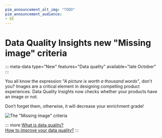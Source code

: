 ```yaml
---
pim_announcement_alt_img: "TODO"
pim_announcement_audience:
- EE
---
```


# Data Quality Insights new "Missing image" criteria
::: meta-data type="New" features="Data quality" available="late October" 
:::

You all know the expression _"A picture is worth a thousand words"_, don't you?  Images are a critical element in designing compelling product experiences. Data Quality Insights now checks whether your products have an image or not. 

Don’t forget them, otherwise, it will decrease your enrichment grade!

![The "Missing image" criteria](../img/TODO.png)

::: more
[What is data quality?](../articles/understand-data-quality.html)  
[How to improve your data quality?](../articles/improve-data-quality.html)
:::
